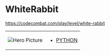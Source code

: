 # WhiteRabbit 

https://codecombat.com/play/level/white-rabbit
<table>
<tr>
<td>

![Hero Picture](hero.png?raw=true "Hero Picture")

</td>
<td>
<ul>
<li>

[PYTHON](WhiteRabbit.py)

</li>
</td>
</tr>
<table>